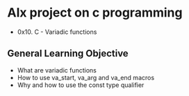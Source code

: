 # Alx project on c programming
* 0x10. C - Variadic functions

## General Learning Objective
* What are variadic functions
* How to use va_start, va_arg and va_end macros
* Why and how to use the const type qualifier

